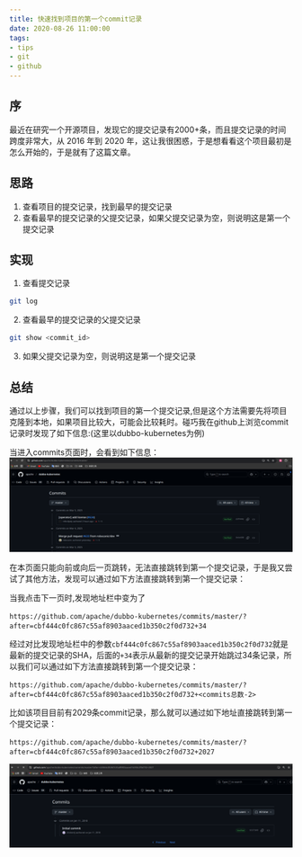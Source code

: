 ```yaml
---
title: 快速找到项目的第一个commit记录
date: 2020-08-26 11:00:00
tags: 
- tips
- git
- github
---
```


## 序
最近在研究一个开源项目，发现它的提交记录有2000+条，而且提交记录的时间跨度非常大，从 2016 年到 2020 年，这让我很困惑，于是想看看这个项目最初是怎么开始的，于是就有了这篇文章。

## 思路
1. 查看项目的提交记录，找到最早的提交记录
2. 查看最早的提交记录的父提交记录，如果父提交记录为空，则说明这是第一个提交记录

## 实现
1. 查看提交记录
```bash
git log
```
2. 查看最早的提交记录的父提交记录
```bash
git show <commit_id>
```
3. 如果父提交记录为空，则说明这是第一个提交记录

## 总结
通过以上步骤，我们可以找到项目的第一个提交记录,但是这个方法需要先将项目克隆到本地，如果项目比较大，可能会比较耗时。碰巧我在github上浏览commit记录时发现了如下信息:(这里以dubbo-kubernetes为例)

当进入commits页面时，会看到如下信息：
![image](/source/_doc/htft1.png)

在本页面只能向前或向后一页跳转，无法直接跳转到第一个提交记录，于是我又尝试了其他方法，发现可以通过如下方法直接跳转到第一个提交记录：

当我点击下一页时,发现地址栏中变为了

`https://github.com/apache/dubbo-kubernetes/commits/master/?after=cbf444c0fc867c55af8903aaced1b350c2f0d732+34`

经过对比发现地址栏中的参数`cbf444c0fc867c55af8903aaced1b350c2f0d732`就是最新的提交记录的SHA，后面的`+34`表示从最新的提交记录开始跳过34条记录，所以我们可以通过如下方法直接跳转到第一个提交记录：

`https://github.com/apache/dubbo-kubernetes/commits/master/?after=cbf444c0fc867c55af8903aaced1b350c2f0d732+<commits总数-2>`

比如该项目目前有2029条commit记录，那么就可以通过如下地址直接跳转到第一个提交记录：

`https://github.com/apache/dubbo-kubernetes/commits/master/?after=cbf444c0fc867c55af8903aaced1b350c2f0d732+2027`

![image](/source/_doc/htft2.png)